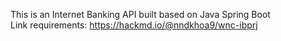 This is an Internet Banking API built based on Java Spring Boot\
Link requirements: https://hackmd.io/@nndkhoa9/wnc-ibprj